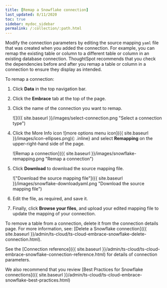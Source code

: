```yaml
---
title: [Remap a Snowflake connection]
last_updated: 8/11/2020
toc: true
sidebar: mydoc_sidebar
permalink: /:collection/:path.html
---
```


Modify the connection parameters by editing the source mapping <code>yaml</code> file that was created when you added the connection. For example, you can remap the existing table or column to a different table or column in an existing database connection. ThoughtSpot recommends that you check the dependencies before and after you remap a table or column in a connection to ensure they display as intended.

To remap a connection:

1. Click **Data** in the top navigation bar.

2. Click the **Embrace** tab at the top of the page.

3. Click the name of the connection you want to remap.

   ![]({{ site.baseurl }}/images/select-connection.png "Select a connection type")

4. Click the More Info icon ![more options menu icon]({{ site.baseurl }}/images/icon-ellipses.png){: .inline} and select **Remapping** on the upper-right-hand side of the page.

    ![Remap a connection]({{ site.baseurl }}/images/snowflake-remapping.png "Remap a connection")

5. Click **Download** to download the source mapping file.

    !["Download the source mapping file"]({{ site.baseurl }}/images/snowflake-downloadyaml.png "Download the source mapping file")

6. Edit the file, as required, and save it.
<!--    ![]({{ site.baseurl }}/images/embrace-yaml.png "Edit yaml") -->

7. Finally, click **Browse your files**, and upload your edited mapping file to update the mapping of your connection.


To remove a table from a connection, delete it from the connection details page. For more information, see: [Delete a Snowflake connection]({{ site.baseurl }}/admin/ts-cloud/ts-cloud-embrace-snowflake-delete-connection.html).

See the [Connection reference]({{ site.baseurl }}/admin/ts-cloud/ts-cloud-embrace-snowflake-connection-reference.html) for details of connection parameters.

We also recommend that you review [Best Practices for Snowflake connections]({{ site.baseurl }}/admin/ts-cloud/ts-cloud-embrace-snowflake-best-practices.html)
